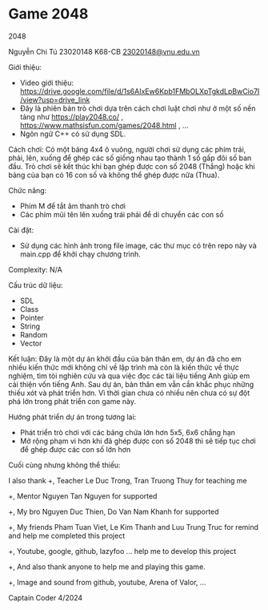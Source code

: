 # Game 2048
2048

Nguyễn Chi Tú 23020148
K68-CB
23020148@vnu.edu.vn

Giới thiệu:
- Video giới thiệu: https://drive.google.com/file/d/1s6AIxEw6Kpb1FMbOLXpTgkdLpBwCio7I/view?usp=drive_link
- Đây là phiên bản trò chơi dựa trên cách chơi luật chơi như ở một số nền tảng như https://play2048.co/ , https://www.mathsisfun.com/games/2048.html , ...
- Ngôn ngữ C++ có sử dụng SDL.

Cách chơi: Có một bảng 4x4 ô vuông, người chơi sử dụng các phím trái, phải, lên, xuống để ghép các số giống nhau tạo thành 1 số gấp đôi số ban đầu. Trò chơi sẽ kết thúc khi bạn ghép được con số 2048 (Thắng) hoặc khi bảng của bạn có 16 con số và không thể ghép được nữa (Thua).

Chức năng:
- Phím M để tắt âm thanh trò chơi
- Các phím mũi tên lên xuống trái phải để di chuyển các con số

Cài đặt:
- Sử dụng các hình ảnh trong file image, các thư mục có trên repo này và main.cpp để khởi chạy chương trình.

Complexity: N/A

Cấu trúc dữ liệu:
- SDL
- Class
- Pointer
- String
- Random
- Vector

Kết luận:
  Đây là một dự án khởi đầu của bản thân em, dự án đã cho em nhiều kiến thức mới không chỉ về lập trình mà còn là kiến thức về thực nghiệm, tìm tòi nghiên cứu và qua việc đọc các tài liệu tiếng Anh giúp em cải thiện vốn tiếng Anh. Sau dự án, bản thân em vẫn cần khắc phục những thiếu xót và phát triển hơn. Vì thời gian chưa có nhiều nên chưa có sự đột phá lớn trong phát triển con game này.
  
  Hướng phát triển dự án trong tương lai: 
  - Phát triển trò chơi với các bảng chứa lớn hơn 5x5, 6x6 chẳng hạn
  - Mở rộng phạm vi hơn khi đã ghép được con số 2048 thì sẽ tiếp tục chơi để ghép được các con số lớn hơn

  Cuối cùng nhưng không thể thiếu:
  
 I also thank
 +, Teacher Le Duc Trong, Tran Truong Thuy for teaching me
 
 +, Mentor Nguyen Tan Nguyen for supported
 
 +, My bro Nguyen Duc Thien, Do Van Nam Khanh for supported
 
 +, My friends Pham Tuan Viet, Le Kim Thanh and Luu Trung Truc for remind and help me
 completed this project
 
 +, Youtube, google, github, lazyfoo ... help me to develop this project
 
 +, And also thank anyone to help me and playing this game.
 
 +, Image and sound from github, youtube, Arena of Valor, ...
 
 Captain Coder 4/2024

